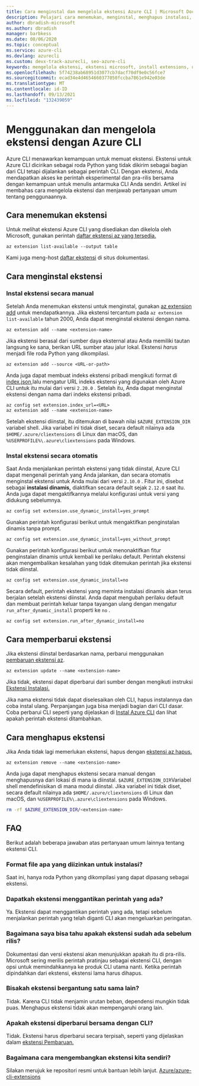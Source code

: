 ```yaml
---
title: Cara menginstal dan mengelola ekstensi Azure CLI | Microsoft Docs
description: Pelajari cara menemukan, menginstal, menghapus instalasi, dan mengelola ekstensi dengan Azure CLI. Gunakan Azure CLI untuk memuat ekstensi yang disediakan dan dikelola oleh Microsoft.
author: dbradish-microsoft
ms.author: dbradish
manager: barbkess
ms.date: 08/06/2020
ms.topic: conceptual
ms.service: azure-cli
ms.devlang: azurecli
ms.custom: devx-track-azurecli, seo-azure-cli
keywords: mengelola ekstensi, ekstensi microsoft, install extensions, uninstall extensions, azure extensions, azure cli extensions
ms.openlocfilehash: 5f74238ab68951d3077cb7dacf70df9e0c56fce7
ms.sourcegitcommit: ecad34e4d4654660377050fccba7861e942e03de
ms.translationtype: MT
ms.contentlocale: id-ID
ms.lasthandoff: 09/13/2021
ms.locfileid: "132439059"
---
```

# <a name="use-and-manage-extensions-with-the-azure-cli"></a>Menggunakan dan mengelola ekstensi dengan Azure CLI 

Azure CLI menawarkan kemampuan untuk memuat ekstensi. Ekstensi untuk Azure CLI dicirikan sebagai roda Python yang tidak dikirim sebagai bagian dari CLI tetapi dijalankan sebagai perintah CLI.
Dengan ekstensi, Anda mendapatkan akses ke perintah eksperimental dan pra-rilis bersama dengan kemampuan untuk menulis antarmuka CLI Anda sendiri. Artikel ini membahas cara mengelola ekstensi dan menjawab pertanyaan umum tentang penggunaannya.

## <a name="how-to-find-extensions"></a>Cara menemukan ekstensi

Untuk melihat ekstensi Azure CLI yang disediakan dan dikelola oleh Microsoft, gunakan perintah [daftar ekstensi az yang tersedia.](/cli/azure/extension#az_extension_list_available)

```azurecli-interactive
az extension list-available --output table
```

Kami juga meng-host [daftar ekstensi](azure-cli-extensions-list.md) di situs dokumentasi.

## <a name="how-to-install-extensions"></a>Cara menginstal ekstensi

### <a name="install-extensions-manually"></a>Instal ekstensi secara manual

Setelah Anda menemukan ekstensi untuk menginstal, gunakan [az extension add](/cli/azure/extension#az_extension_add) untuk mendapatkannya. Jika ekstensi tercantum pada `az extension list-available` tahun 2000, Anda dapat menginstal ekstensi dengan nama.

```azurecli-interactive
az extension add --name <extension-name>
```

Jika ekstensi berasal dari sumber daya eksternal atau Anda memiliki tautan langsung ke sana, berikan URL sumber atau jalur lokal. Ekstensi _harus_ menjadi file roda Python yang dikompilasi.

```azurecli-interactive
az extension add --source <URL-or-path>
```

Anda juga dapat membuat indeks ekstensi pribadi mengikuti format di [index.json,](https://github.com/Azure/azure-cli-extensions/blob/master/src/index.json)lalu mengatur URL indeks ekstensi yang digunakan oleh Azure CLI untuk itu mulai dari versi `2.20.0` . Setelah itu, Anda dapat menginstal ekstensi dengan nama dari indeks ekstensi pribadi.

```azurecli-interactive
az config set extension.index_url=<URL>
az extension add --name <extension-name>
```

Setelah ekstensi diinstal, itu ditemukan di bawah nilai `$AZURE_EXTENSION_DIR` variabel shell. Jika variabel ini tidak diset, secara default nilainya ada `$HOME/.azure/cliextensions` di Linux dan macOS, dan `%USERPROFILE%\.azure\cliextensions` pada Windows.

### <a name="install-extensions-automatically"></a>Instal ekstensi secara otomatis

Saat Anda menjalankan perintah ekstensi yang tidak diinstal, Azure CLI dapat mengenali perintah yang Anda jalankan, dan secara otomatis menginstal ekstensi untuk Anda mulai dari versi `2.10.0` . Fitur ini, disebut sebagai **instalasi dinamis,** diaktifkan secara default sejak `2.12.0` saat itu. Anda juga dapat mengaktifkannya melalui konfigurasi untuk versi yang didukung sebelumnya.
```azurecli-interactive
az config set extension.use_dynamic_install=yes_prompt
```

Gunakan perintah konfigurasi berikut untuk mengaktifkan penginstalan dinamis tanpa prompt.
```azurecli-interactive
az config set extension.use_dynamic_install=yes_without_prompt
```

Gunakan perintah konfigurasi berikut untuk menonaktifkan fitur penginstalan dinamis untuk kembali ke perilaku default. Perintah ekstensi akan mengembalikan kesalahan yang tidak ditemukan perintah jika ekstensi tidak diinstal.
```azurecli-interactive
az config set extension.use_dynamic_install=no
```

Secara default, perintah ekstensi yang meminta instalasi dinamis akan terus berjalan setelah ekstensi diinstal. Anda dapat mengubah perilaku default dan membuat perintah keluar tanpa tayangan ulang dengan mengatur `run_after_dynamic_install` properti ke `no` .
```azurecli-interactive
az config set extension.run_after_dynamic_install=no
```

## <a name="how-to-update-extensions"></a>Cara memperbarui ekstensi

Jika ekstensi diinstal berdasarkan nama, perbarui menggunakan [pembaruan ekstensi az](/cli/azure/extension#az_extension_update).

```azurecli-interactive
az extension update --name <extension-name>
```

Jika tidak, ekstensi dapat diperbarui dari sumber dengan mengikuti instruksi [Ekstensi Instalasi.](#how-to-install-extensions)

Jika nama ekstensi tidak dapat diselesaikan oleh CLI, hapus instalannya dan coba instal ulang. Perpanjangan juga bisa menjadi bagian dari CLI dasar.
Coba perbarui CLI seperti yang dijelaskan di [Instal Azure CLI](install-azure-cli.md) dan lihat apakah perintah ekstensi ditambahkan.

## <a name="how-to-uninstall-extensions"></a>Cara menghapus ekstensi

Jika Anda tidak lagi memerlukan ekstensi, hapus dengan [ekstensi az hapus.](/cli/azure/extension#az_extension_remove)

```azurecli-interactive
az extension remove --name <extension-name>
```

Anda juga dapat menghapus ekstensi secara manual dengan menghapusnya dari lokasi di mana ia diinstal. `$AZURE_EXTENSION_DIR`Variabel shell mendefinisikan di mana modul diinstal.
Jika variabel ini tidak diset, secara default nilainya ada `$HOME/.azure/cliextensions` di Linux dan macOS, dan `%USERPROFILE%\.azure\cliextensions` pada Windows.

```bash
rm -rf $AZURE_EXTENSION_DIR/<extension-name>
```

## <a name="faq"></a>FAQ

Berikut adalah beberapa jawaban atas pertanyaan umum lainnya tentang ekstensi CLI.

### <a name="what-file-formats-are-allowed-for-installation"></a>Format file apa yang diizinkan untuk instalasi?

Saat ini, hanya roda Python yang dikompilasi yang dapat dipasang sebagai ekstensi.

### <a name="can-extensions-replace-existing-commands"></a>Dapatkah ekstensi menggantikan perintah yang ada?

Ya. Ekstensi dapat menggantikan perintah yang ada, tetapi sebelum menjalankan perintah yang telah diganti CLI akan mengeluarkan peringatan.

### <a name="how-can-i-tell-if-an-extension-is-in-pre-release"></a>Bagaimana saya bisa tahu apakah ekstensi sudah ada sebelum rilis?

Dokumentasi dan versi ekstensi akan menunjukkan apakah itu di pra-rilis. Microsoft sering merilis perintah pratinjau sebagai ekstensi CLI, dengan opsi untuk memindahkannya ke produk CLI utama nanti. Ketika perintah dipindahkan dari ekstensi, ekstensi lama harus dihapus. 

### <a name="can-extensions-depend-upon-each-other"></a>Bisakah ekstensi bergantung satu sama lain?

Tidak. Karena CLI tidak menjamin urutan beban, dependensi mungkin tidak puas. Menghapus ekstensi tidak akan mempengaruhi orang lain.

### <a name="are-extensions-updated-along-with-the-cli"></a>Apakah ekstensi diperbarui bersama dengan CLI?

Tidak. Ekstensi harus diperbarui secara terpisah, seperti yang dijelaskan dalam [ekstensi Pembaruan.](#how-to-update-extensions)

### <a name="how-to-develop-our-own-extension"></a>Bagaimana cara mengembangkan ekstensi kita sendiri?
Silakan merujuk ke repositori resmi untuk bantuan lebih lanjut. [Azure/azure-cli-extensions](https://github.com/Azure/azure-cli/tree/master/doc/extensions)
